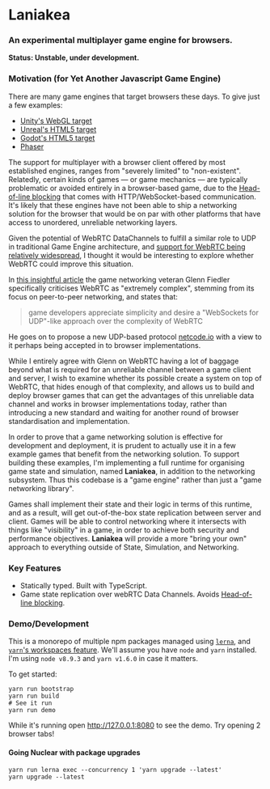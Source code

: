 Laniakea
========
### An experimental multiplayer game engine for browsers.

**Status: Unstable, under development.**

### Motivation (for Yet Another Javascript Game Engine)
There are many game engines that target browsers these days. To give just a few examples:
- [Unity's WebGL target](https://docs.unity3d.com/Manual/webgl-gettingstarted.html)
- [Unreal's HTML5 target](https://docs.unrealengine.com/en-us/Platforms/HTML5/GettingStarted)
- [Godot's HTML5 target](http://docs.godotengine.org/en/3.0/getting_started/workflow/export/exporting_for_web.html)
- [Phaser](https://phaser.io/)

The support for multiplayer with a browser client offered by most established engines, ranges from "severely limited" to "non-existent".
Relatedly, certain kinds of games &mdash; or game mechanics &mdash; are typically problematic or avoided entirely in a browser-based game,
due to the [Head-of-line blocking](https://gafferongames.com/post/why_cant_i_send_udp_packets_from_a_browser/#the-problem) that comes with HTTP/WebSocket-based communication.
It's likely that these engines have not been able to ship a networking solution for the browser that would be on par with other platforms that have access to
unordered, unreliable networking layers.

Given the potential of WebRTC DataChannels to fulfill a similar role to UDP in traditional Game Engine architecture, and [support for WebRTC being relatively widespread](https://caniuse.com/#feat=rtcpeerconnection), I thought it would be interesting to explore whether WebRTC could improve this situation.

In [this insightful article](https://gafferongames.com/post/why_cant_i_send_udp_packets_from_a_browser/#what-about-webrtc) the game networking veteran Glenn Fiedler specifically criticises WebRTC as "extremely complex", stemming from its focus on peer-to-peer networking, and states that:

> game developers appreciate simplicity and desire a "WebSockets for UDP"-like approach over the complexity of WebRTC

He goes on to propose a new UDP-based protocol [netcode.io](https://github.com/networkprotocol/netcode.io) with a view to it perhaps being accepted in to browser implementations.

While I entirely agree with Glenn on WebRTC having a lot of baggage beyond what is required for an unreliable channel between a game client and server, I wish to examine whether its possible create a system on top of WebRTC, that hides enough of that complexity, and allows us to build and deploy browser games that can get the advantages of this unreliable data channel and works in browser implementations today, rather than introducing a new standard and waiting for another round of browser standardisation and implementation.

In order to prove that a game networking solution is effective for development and deployment, it is prudent to actually use it in a few example games that benefit from the networking solution. To support building these examples, I'm implementing a full runtime for organising game state and simulation, named **Laniakea**, in addition to the networking subsystem. Thus this codebase is a "game engine" rather than just a "game networking library".

Games shall implement their state and their logic in terms of this runtime, and as a result, will get out-of-the-box state replication between server and client.
Games will be able to control networking where it intersects with things like "visibility" in a game, in order to achieve both security and performance objectives.
**Laniakea** will provide a more "bring your own" approach to everything outside of State, Simulation, and Networking.

### Key Features
- Statically typed. Built with TypeScript.
- Game state replication over webRTC Data Channels. Avoids [Head-of-line blocking](https://gafferongames.com/post/why_cant_i_send_udp_packets_from_a_browser/#the-problem).

### Demo/Development
This is a monorepo of multiple npm packages managed using [`lerna`](https://github.com/lerna/lerna), and [`yarn`'s workspaces feature](https://yarnpkg.com/en/docs/workspaces).
We'll assume you have `node` and `yarn` installed. I'm using `node v8.9.3` and `yarn v1.6.0` in case it matters.

To get started:
```
yarn run bootstrap
yarn run build
# See it run
yarn run demo
```
While it's running open <http://127.0.0.1:8080> to see the demo. Try opening 2 browser tabs!


#### Going Nuclear with package upgrades
```
yarn run lerna exec --concurrency 1 'yarn upgrade --latest'
yarn upgrade --latest
```
